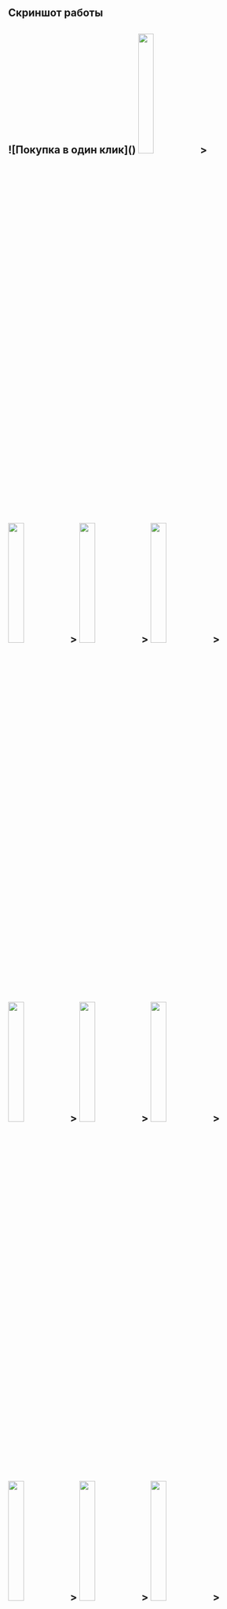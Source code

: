 <h2>Скриншот работы<h2>
![Покупка в один клик]()
<img src="https://github.com/DevLevKek/CarShop/assets/135211811/ef9e4bbc-18f1-4a5d-af9d-ce2be5460151" width="25%" height="25%">>
  
<img src="https://github.com/DevLevKek/CarShop/assets/135211811/db0def43-22f8-4ef6-81b7-475c8bfc657a" width="25%" height="25%">>
<img src="https://github.com/DevLevKek/CarShop/assets/135211811/33561d58-cef6-4495-b81b-c3c096353ba2" width="25%" height="25%">> 
<img src="https://github.com/DevLevKek/CarShop/assets/135211811/31956b35-9862-4afe-a843-a1e8cae5645c" width="25%" height="25%">>
<img src="https://github.com/DevLevKek/CarShop/assets/135211811/b900ec8e-f1ee-4be1-8b2a-8a27262a3137" width="25%" height="25%">>
<img src="https://github.com/DevLevKek/CarShop/assets/135211811/374dfa6f-61a9-4b51-b5bc-ccbe639b4cb7" width="25%" height="25%">>
<img src="https://github.com/DevLevKek/CarShop/assets/135211811/72958391-e7ae-4131-9b7a-d882c0f99efc" width="25%" height="25%">>
<img src="https://github.com/DevLevKek/CarShop/assets/135211811/5cfa2da0-a385-4a3a-a840-a292c7d60f85" width="25%" height="25%">>
<img src="https://github.com/DevLevKek/CarShop/assets/135211811/f801c332-d6ec-467b-8ddb-822a3313efee" width="25%" height="25%">>
<img src="https://github.com/DevLevKek/CarShop/assets/135211811/3971f2c0-2e7f-4c7f-97c4-fb94e4b41b5c" width="25%" height="25%">>

